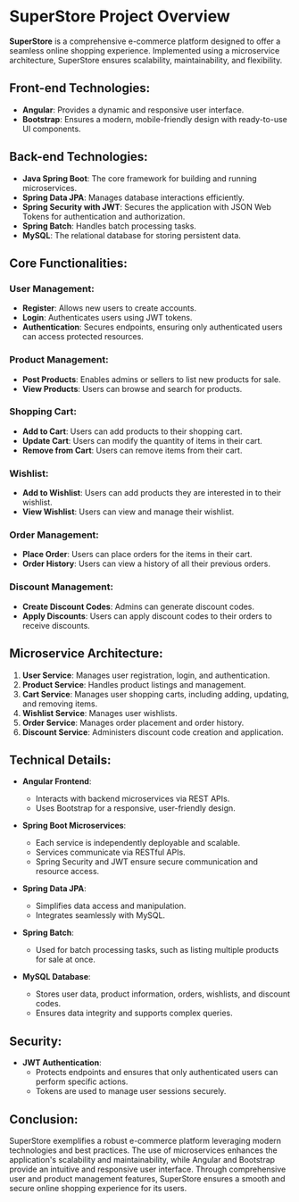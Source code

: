 # SuperStore Project Overview

**SuperStore** is a comprehensive e-commerce platform designed to offer a seamless online shopping experience. Implemented using a microservice architecture, SuperStore ensures scalability, maintainability, and flexibility.

## Front-end Technologies:
- **Angular**: Provides a dynamic and responsive user interface.
- **Bootstrap**: Ensures a modern, mobile-friendly design with ready-to-use UI components.

## Back-end Technologies:
- **Java Spring Boot**: The core framework for building and running microservices.
- **Spring Data JPA**: Manages database interactions efficiently.
- **Spring Security with JWT**: Secures the application with JSON Web Tokens for authentication and authorization.
- **Spring Batch**: Handles batch processing tasks.
- **MySQL**: The relational database for storing persistent data.

## Core Functionalities:

### User Management:
- **Register**: Allows new users to create accounts.
- **Login**: Authenticates users using JWT tokens.
- **Authentication**: Secures endpoints, ensuring only authenticated users can access protected resources.

### Product Management:
- **Post Products**: Enables admins or sellers to list new products for sale.
- **View Products**: Users can browse and search for products.

### Shopping Cart:
- **Add to Cart**: Users can add products to their shopping cart.
- **Update Cart**: Users can modify the quantity of items in their cart.
- **Remove from Cart**: Users can remove items from their cart.

### Wishlist:
- **Add to Wishlist**: Users can add products they are interested in to their wishlist.
- **View Wishlist**: Users can view and manage their wishlist.

### Order Management:
- **Place Order**: Users can place orders for the items in their cart.
- **Order History**: Users can view a history of all their previous orders.

### Discount Management:
- **Create Discount Codes**: Admins can generate discount codes.
- **Apply Discounts**: Users can apply discount codes to their orders to receive discounts.

## Microservice Architecture:

1. **User Service**: Manages user registration, login, and authentication.
2. **Product Service**: Handles product listings and management.
3. **Cart Service**: Manages user shopping carts, including adding, updating, and removing items.
4. **Wishlist Service**: Manages user wishlists.
5. **Order Service**: Manages order placement and order history.
6. **Discount Service**: Administers discount code creation and application.

## Technical Details:

- **Angular Frontend**:
  - Interacts with backend microservices via REST APIs.
  - Uses Bootstrap for a responsive, user-friendly design.

- **Spring Boot Microservices**:
  - Each service is independently deployable and scalable.
  - Services communicate via RESTful APIs.
  - Spring Security and JWT ensure secure communication and resource access.

- **Spring Data JPA**:
  - Simplifies data access and manipulation.
  - Integrates seamlessly with MySQL.

- **Spring Batch**:
  - Used for batch processing tasks, such as listing multiple products for sale at once.

- **MySQL Database**:
  - Stores user data, product information, orders, wishlists, and discount codes.
  - Ensures data integrity and supports complex queries.

## Security:
- **JWT Authentication**:
  - Protects endpoints and ensures that only authenticated users can perform specific actions.
  - Tokens are used to manage user sessions securely.

## Conclusion:

SuperStore exemplifies a robust e-commerce platform leveraging modern technologies and best practices. The use of microservices enhances the application's scalability and maintainability, while Angular and Bootstrap provide an intuitive and responsive user interface. Through comprehensive user and product management features, SuperStore ensures a smooth and secure online shopping experience for its users.

